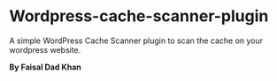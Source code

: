 # Wordpress-cache-scanner-plugin
A simple WordPress Cache Scanner plugin to scan the cache on your wordpress website.


**By Faisal Dad Khan**

